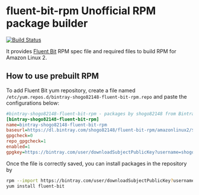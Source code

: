 # fluent-bit-rpm Unofficial RPM package builder

[![Build Status](https://travis-ci.com/shogo82148/fluent-bit-rpm.svg?branch=master)](https://travis-ci.com/shogo82148/fluent-bit-rpm)

It provides [Fluent Bit](https://fluentbit.io/) RPM spec file and required files to build RPM for Amazon Linux 2.

## How to use prebuilt RPM

To add Fluent Bit yum repository, create a file named `/etc/yum.repos.d/bintray-shogo82148-fluent-bit-rpm.repo` and paste the configurations below:

```ini
#bintray-shogo82148-fluent-bit-rpm - packages by shogo82148 from Bintray
[bintray-shogo82148-fluent-bit-rpm]
name=bintray-shogo82148-fluent-bit-rpm
baseurl=https://dl.bintray.com/shogo82148/fluent-bit-rpm/amazonlinux2/$releasever/$basearch/
gpgcheck=0
repo_gpgcheck=1
enabled=1
gpgkey=https://bintray.com/user/downloadSubjectPublicKey?username=shogo82148
```

Once the file is correctly saved, you can install packages in the repository by

```bash
rpm --import https://bintray.com/user/downloadSubjectPublicKey?username=shogo82148
yum install fluent-bit
```
